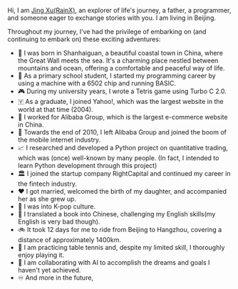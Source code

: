 Hi, I am [Jing Xu(RainX)](https://www.rainx.cc/), an explorer of life's journey, a father, a programmer, and someone eager to exchange stories with you. I am living in Beijing. 

Throughout my journey, I've had the privilege of embarking on (and continuing to embark on) these exciting adventures:

- 🌊 I was born in Shanhaiguan, a beautiful coastal town in China, where the Great Wall meets the sea. It's a charming place nestled between mountains and ocean, offering a comfortable and peaceful way of life.
- 🩼 As a primary school student, I started my programming career by using a machine with a 6502 chip and running BASIC.
- 🎮 During my university years, I wrote a Tetris game using Turbo C 2.0.
- 🇾 As a graduate, I joined Yahoo!, which was the largest website in the world at that time (2004).
- 🏪 I worked for Alibaba Group, which is the largest e-commerce website in China.
- 📱 Towards the end of 2010, I left Alibaba Group and joined the boom of the mobile internet industry.
- 📈 I researched and developed a Python project on quantitative trading, which was (once) well-known by many people. (In fact, I intended to learn Python development through this project)
- 🏛️ I joined the startup company RightCapital and continued my career in the fintech industry.
- ❤️ I got married, welcomed the birth of my daughter, and accompanied her as she grew up.
- 🎵 I was into K-pop culture.
- 📖 I translated a book into Chinese, challenging my English skills(my English is very bad though).
- 🚲 It took 12 days for me to ride from Beijing to Hangzhou, covering a distance of approximately 1400km.
- 🏓 I am practicing table tennis and, despite my limited skill, I thoroughly enjoy playing it.
- 🤖 I am collaborating with AI to accomplish the dreams and goals I haven't yet achieved.
- ♾️ And more in the future,